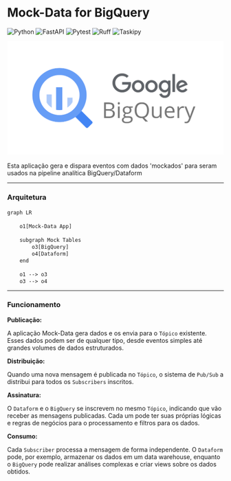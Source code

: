 # Mock-Data for BigQuery 

![Python](https://img.shields.io/badge/Python-3.12.6-blue?logo=python)
![FastAPI](https://img.shields.io/badge/FastAPI-0.114.1-teal?logo=fastapi)
![Pytest](https://img.shields.io/badge/Pytest-8.3.3-yellow?logo=pytest)
![Ruff](https://img.shields.io/badge/Ruff-0.6.5-blue?logo=python)
![Taskipy](https://img.shields.io/badge/Taskipy-1.13.0-green?logo=taskipy)

![logo](/img/applogo.png)


 Esta aplicação gera e dispara eventos com dados 'mockados' para seram usados na pipeline analítica BigQuery/Dataform

 ****

### Arquitetura

```mermaid
graph LR

    o1[Mock-Data App]

    subgraph Mock Tables
        o3[BigQuery]
        o4[Dataform]
    end

    o1 --> o3
    o3 --> o4
```
****

### Funcionamento 

**Publicação:**

A aplicação Mock-Data gera dados e os envia para o `Tópico` existente. Esses dados podem ser de qualquer tipo, desde eventos simples até grandes volumes de dados estruturados.

**Distribuição:**

Quando uma nova mensagem é publicada no `Tópico`, o sistema de `Pub/Sub` a distribui para todos os `Subscribers` inscritos.

**Assinatura:**

O `Dataform` e o `BigQuery` se inscrevem no mesmo `Tópico`, indicando que vão receber as mensagens publicadas. Cada um pode ter suas próprias lógicas e regras de negócios para o processamento e filtros para os dados.


**Consumo:**

Cada `Subscriber` processa a mensagem de forma independente. O `Dataform` pode, por exemplo, armazenar os dados em um data warehouse, enquanto o `BigQuery` pode realizar análises complexas e criar views sobre os dados obtidos.
